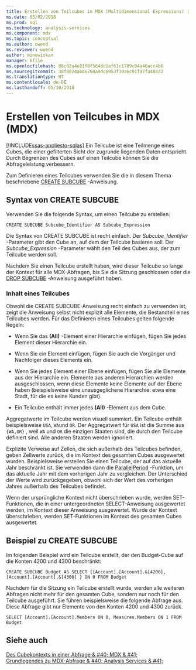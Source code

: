 ```yaml
---
title: Erstellen von Teilcubes in MDX (Multidimensional Expressions) | Microsoft Docs
ms.date: 05/02/2018
ms.prod: sql
ms.technology: analysis-services
ms.component: mdx
ms.topic: conceptual
ms.author: owend
ms.reviewer: owend
author: minewiskan
manager: kfile
ms.openlocfilehash: 06c02a4e81f8f564dd1af61c1789c04a46acc4b6
ms.sourcegitcommit: 38f8824abb6760a9dc6953f10a6c91f97fa48432
ms.translationtype: HT
ms.contentlocale: de-DE
ms.lasthandoff: 05/10/2018
---
```

# <a name="building-subcubes-in-mdx-mdx"></a>Erstellen von Teilcubes in MDX (MDX)
[!INCLUDE[ssas-appliesto-sqlas](../../../includes/ssas-appliesto-sqlas.md)]
  Ein Teilcube ist eine Teilmenge eines Cubes, die einer gefilterten Sicht der zugrunde liegenden Daten entspricht. Durch Begrenzen des Cubes auf einen Teilcube können Sie die Abfrageleistung verbessern.  
  
 Zum Definieren eines Teilcubes verwenden Sie die in diesem Thema beschriebene [CREATE SUBCUBE](../../../mdx/mdx-data-definition-create-subcube.md) -Anweisung.  
  
## <a name="create-subcube-syntax"></a>Syntax von CREATE SUBCUBE  
 Verwenden Sie die folgende Syntax, um einen Teilcube zu erstellen:  
  
```  
CREATE SUBCUBE Subcube_Identifier AS Subcube_Expression  
```  
  
 Die Syntax von CREATE SUBCUBE ist recht einfach. Der *Subcube_Identifier* -Parameter gibt den Cube an, auf dem der Teilcube basieren soll. Der *Subcube_Expression* -Parameter wählt den Teil des Cubes aus, der zum Teilcube werden soll.  
  
 Nachdem Sie einen Teilcube erstellt haben, wird dieser Teilcube so lange der Kontext für alle MDX-Abfragen, bis Sie die Sitzung geschlossen oder die [DROP SUBCUBE](../../../mdx/mdx-data-definition-drop-subcube.md) -Anweisung ausgeführt haben.  
  
### <a name="what-a-subcube-contains"></a>Inhalt eines Teilcubes  
 Obwohl die CREATE SUBCUBE-Anweisung recht einfach zu verwenden ist, zeigt die Anweisung selbst nicht explizit alle Elemente, die Bestandteil eines Teilcubes werden. Für das Definieren eines Teilcubes gelten folgende Regeln:  
  
-   Wenn Sie das **(All)** -Element einer Hierarchie einfügen, fügen Sie jedes Element dieser Hierarchie ein.  
  
-   Wenn Sie ein Element einfügen, fügen Sie auch die Vorgänger und Nachfolger dieses Elements ein.  
  
-   Wenn Sie jedes Element einer Ebene einfügen, fügen Sie alle Elemente aus der Hierarchie ein. Elemente aus anderen Hierarchien werden ausgeschlossen, wenn diese Elemente keine Elemente auf der Ebene haben (beispielsweise eine unausgeglichene Hierarchie: etwa eine Stadt, für die es keine Kunden gibt).  
  
-   Ein Teilcube enthält immer jedes **(All)** -Element aus dem Cube.  
  
 Aggregatwerte im Teilcube werden visuell summiert. Ein Teilcube enthält beispielsweise `USA`, `WA`und `OR`. Der Aggregatwert für `USA` ist die Summe aus `{WA,OR}` , weil `WA` und `OR` die einzigen Staaten sind, die durch den Teilcube definiert sind. Alle anderen Staaten werden ignoriert.  
  
 Explizite Verweise auf Zellen, die sich außerhalb des Teilcubes befinden, geben Zellwerte zurück, die im Kontext des gesamten Cubes ausgewertet wurden. Beispielsweise erstellen Sie einen Teilcube, der auf das aktuelle Jahr beschränkt ist. Sie verwenden dann die [ParallelPeriod](../../../mdx/parallelperiod-mdx.md) -Funktion, um das aktuelle Jahr mit dem vorherigen Jahr zu vergleichen. Der Unterschied der Werte wird zurückgegeben, obwohl sich der Wert des vorherigen Jahres außerhalb des Teilcubes befindet.  
  
 Wenn der ursprüngliche Kontext nicht überschrieben wurde, werden SET-Funktionen, die in einer untergeordneten SELECT-Anweisung ausgewertet werden, im Kontext dieser Anweisung ausgewertet. Wurde der Kontext überschrieben, werden SET-Funktionen im Kontext des gesamten Cubes ausgewertet.  
  
## <a name="create-subcube-example"></a>Beispiel zu CREATE SUBCUBE  
 Im folgenden Beispiel wird ein Teilcube erstellt, der den Budget-Cube auf die Konten 4200 und 4300 beschränkt:  
  
 `CREATE SUBCUBE Budget AS SELECT {[Account].[Account].&[4200], [Account].[Account].&[4300] } ON 0 FROM Budget`  
  
 Nachdem für die Sitzung ein Teilcube erstellt wurde, werden alle weiteren Abfragen nicht mehr für den gesamten Cube, sondern nur noch für den Teilcube ausgeführt. Sie führen beispielsweise die folgende Abfrage aus. Diese Abfrage gibt nur Elemente von den Konten 4200 und 4300 zurück.  
  
 `SELECT [Account].[Account].Members ON 0, Measures.Members ON 1 FROM Budget`  
  
## <a name="see-also"></a>Siehe auch  
 [Des Cubekontexts in einer Abfrage & #40; MDX & #41;](../../../analysis-services/multidimensional-models/mdx/establishing-cube-context-in-a-query-mdx.md)   
 [Grundlegendes zu MDX-Abfrage & #40; Analysis Services & #41;](../../../analysis-services/multidimensional-models/mdx/mdx-query-fundamentals-analysis-services.md)  
  
  

